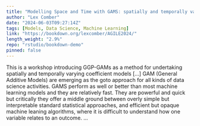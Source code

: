 ```yaml
---
title: "Modelling Space and Time with GAMS: spatially and temporally varying coefficient models"
author: "Lex Comber"
date: "2024-06-03T09:27:14Z"
tags: [Models, Data Science, Machine Learning]
link: "https://bookdown.org/lexcomber/AGILE2024/"
length_weight: "2.9%"
repo: "rstudio/bookdown-demo"
pinned: false
---
```


This is a workshop introducing GGP-GAMs as a method for undertaking spatially and temporally varying coefficient models [...] GAM (General Additive Models) are emerging as the goto approach for all kinds of data science activities. GAMS perform as well or better than most machine learning models and they are relatively fast. They are powerful and quick but critically they offer a middle ground between overly simple but interpretable standard statistical approaches, and efficient but opaque machine leaning algorithms, where it is difficult to understand how one variable relates to an outcome. ...
